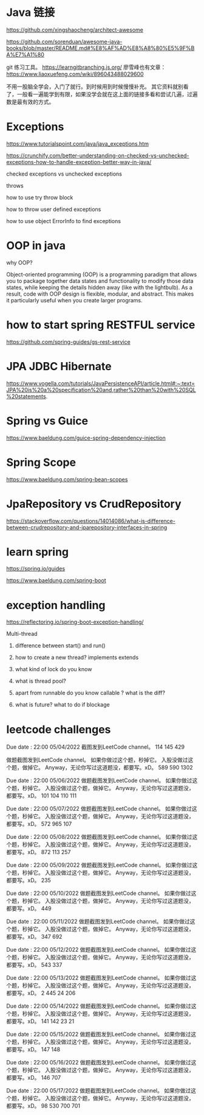 # Java 链接

https://github.com/xingshaocheng/architect-awesome


https://github.com/sorenduan/awesome-java-books/blob/master/README.md#%E8%AF%AD%E8%A8%80%E5%9F%BA%E7%A1%80


git 练习工具。
https://learngitbranching.js.org/
廖雪峰也有文章：
https://www.liaoxuefeng.com/wiki/896043488029600

不用一股脑全学会，入门了就行。到时候用到时候慢慢补充。
其它资料就别看了，一般看一遍能学到有限，如果没学会就在这上面的链接多看和尝试几遍，过遍数是最有效的方式。


# Exceptions 

https://www.tutorialspoint.com/java/java_exceptions.htm

https://crunchify.com/better-understanding-on-checked-vs-unchecked-exceptions-how-to-handle-exception-better-way-in-java/


checked exceptions vs unchecked exceptions 

throws 

how to use try throw block 

how to throw user defined exceptions

how to use object ErrorInfo to find exceptions 

# OOP in java 

why OOP? 

Object-oriented programming (OOP) is a programming paradigm that allows you to package together data states and functionality to modify those data states, while keeping the details hidden away (like with the lightbulb). As a result, code with OOP design is flexible, modular, and abstract. This makes it particularly useful when you create larger programs.





# how to start spring RESTFUL service 

https://github.com/spring-guides/gs-rest-service


# JPA JDBC Hibernate 

https://www.vogella.com/tutorials/JavaPersistenceAPI/article.html#:~:text=JPA%20is%20a%20specification%20and,rather%20than%20with%20SQL%20statements.


# Spring vs Guice 

https://www.baeldung.com/guice-spring-dependency-injection

# Spring Scope 

https://www.baeldung.com/spring-bean-scopes


# JpaRepository vs CrudRepository 

https://stackoverflow.com/questions/14014086/what-is-difference-between-crudrepository-and-jparepository-interfaces-in-spring


# learn spring

https://spring.io/guides

https://www.baeldung.com/spring-boot


# exception handling 

https://reflectoring.io/spring-boot-exception-handling/




Multi-thread 

1. difference between start() and run()

2. how to create a new thread? implements  extends 

3. what kind of lock do you know 

4. what is thread pool?

5. apart from runnable do you know callable ? what is the diff?

6. what is future? what to do if blockage



# leetcode challenges 

Due date : 22:00 05/04/2022
截图发到LeetCode channel。
114
145
429

做题截图发到LeetCode channel。
如果你做过这个题，秒掉它。
入股没做过这个题，做掉它。
Anyway，无论你写过这道题没，都要写。xD。
589
590
1302

Due date : 22:00 05/06/2022
做题截图发到LeetCode channel。
如果你做过这个题，秒掉它。
入股没做过这个题，做掉它。
Anyway，无论你写过这道题没，都要写。xD。
101
104
110
111

Due date : 22:00 05/07/2022
做题截图发到LeetCode channel。
如果你做过这个题，秒掉它。
入股没做过这个题，做掉它。
Anyway，无论你写过这道题没，都要写。xD。
572
965
107

Due date : 22:00 05/08/2022
做题截图发到LeetCode channel。
如果你做过这个题，秒掉它。
入股没做过这个题，做掉它。
Anyway，无论你写过这道题没，都要写。xD。
872
113
257

Due date : 22:00 05/09/2022
做题截图发到LeetCode channel。
如果你做过这个题，秒掉它。
入股没做过这个题，做掉它。
Anyway，无论你写过这道题没，都要写。xD。
235

Due date : 22:00 05/10/2022
做题截图发到LeetCode channel。
如果你做过这个题，秒掉它。
入股没做过这个题，做掉它。
Anyway，无论你写过这道题没，都要写。xD。
449

Due date : 22:00 05/11/2022
做题截图发到LeetCode channel。
如果你做过这个题，秒掉它。
入股没做过这个题，做掉它。
Anyway，无论你写过这道题没，都要写。xD。
347
692

Due date : 22:00 05/12/2022
做题截图发到LeetCode channel。
如果你做过这个题，秒掉它。
入股没做过这个题，做掉它。
Anyway，无论你写过这道题没，都要写。xD。
543
337

Due date : 22:00 05/13/2022
做题截图发到LeetCode channel。
如果你做过这个题，秒掉它。
入股没做过这个题，做掉它。
Anyway，无论你写过这道题没，都要写。xD。
2
445
24
206

Due date : 22:00 05/14/2022
做题截图发到LeetCode channel。
如果你做过这个题，秒掉它。
入股没做过这个题，做掉它。
Anyway，无论你写过这道题没，都要写。xD。
141
142
23
21

Due date : 22:00 05/15/2022
做题截图发到LeetCode channel。
如果你做过这个题，秒掉它。
入股没做过这个题，做掉它。
Anyway，无论你写过这道题没，都要写。xD。
147
148


Due date : 22:00 05/16/2022
做题截图发到LeetCode channel。
如果你做过这个题，秒掉它。
入股没做过这个题，做掉它。
Anyway，无论你写过这道题没，都要写。xD。
146
707


Due date : 22:00 05/17/2022
做题截图发到LeetCode channel。
如果你做过这个题，秒掉它。
入股没做过这个题，做掉它。
Anyway，无论你写过这道题没，都要写。xD。
98
530
700
701
